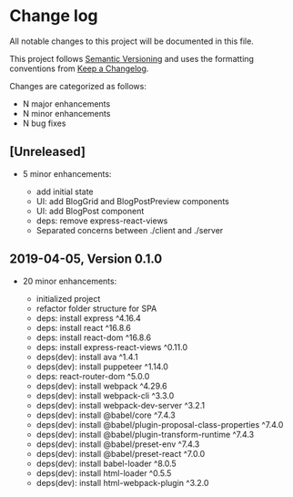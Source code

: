 # Change log

All notable changes to this project will be documented in this file.

This project follows [Semantic Versioning](http://semver.org/) and uses the formatting conventions from [Keep a Changelog](http://keepachangelog.com).

Changes are categorized as follows:

* N major enhancements
* N minor enhancements
* N bug fixes

## [Unreleased]

* 5 minor enhancements:

  * add initial state
  * UI: add BlogGrid and BlogPostPreview components
  * UI: add BlogPost component
  * deps: remove express-react-views
  * Separated concerns between ./client and ./server

## 2019-04-05, Version 0.1.0

* 20 minor enhancements:

  * initialized project
  * refactor folder structure for SPA
  * deps: install express ^4.16.4
  * deps: install react ^16.8.6
  * deps: install react-dom ^16.8.6
  * deps: install express-react-views ^0.11.0
  * deps(dev): install ava ^1.4.1
  * deps(dev): install puppeteer ^1.14.0  
  * deps: react-router-dom ^5.0.0
  * deps(dev): install webpack ^4.29.6
  * deps(dev): install webpack-cli ^3.3.0
  * deps(dev): install webpack-dev-server ^3.2.1
  * deps(dev): install @babel/core ^7.4.3
  * deps(dev): install @babel/plugin-proposal-class-properties ^7.4.0
  * deps(dev): install @babel/plugin-transform-runtime ^7.4.3
  * deps(dev): install @babel/preset-env ^7.4.3
  * deps(dev): install @babel/preset-react ^7.0.0
  * deps(dev): install babel-loader ^8.0.5
  * deps(dev): install html-loader ^0.5.5
  * deps(dev): install html-webpack-plugin ^3.2.0
